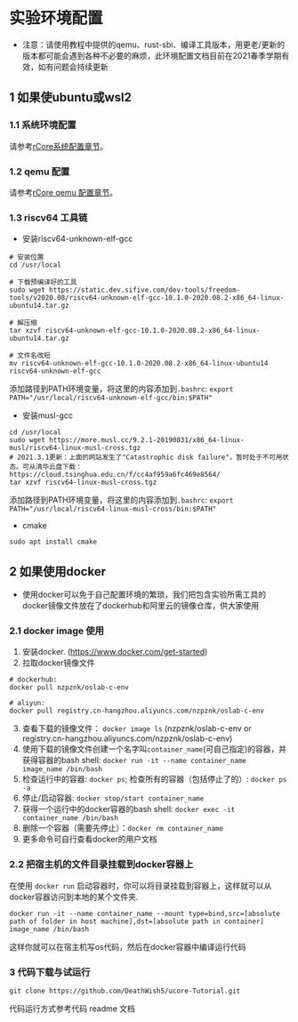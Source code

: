 # 实验环境配置

- 注意：请使用教程中提供的qemu、rust-sbi、编译工具版本，用更老/更新的版本都可能会遇到各种不必要的麻烦，此环境配置文档目前在2021春季学期有效，如有问题会持续更新

## 1 如果使ubuntu或wsl2

### 1.1 系统环境配置

请参考[rCore系统配置章节](https://rcore-os.github.io/rCore-Tutorial-Book-v3/chapter0/5setup-devel-env.html#id2)。

### 1.2 qemu 配置

请参考[rCore qemu 配置章节](https://rcore-os.github.io/rCore-Tutorial-Book-v3/chapter0/5setup-devel-env.html#id2)。

### 1.3 riscv64 工具链

* 安装riscv64-unknown-elf-gcc

```
# 安装位置
cd /usr/local

# 下载预编译好的工具
sudo wget https://static.dev.sifive.com/dev-tools/freedom-tools/v2020.08/riscv64-unknown-elf-gcc-10.1.0-2020.08.2-x86_64-linux-ubuntu14.tar.gz

# 解压缩
tar xzvf riscv64-unknown-elf-gcc-10.1.0-2020.08.2-x86_64-linux-ubuntu14.tar.gz

# 文件名改短
mv riscv64-unknown-elf-gcc-10.1.0-2020.08.2-x86_64-linux-ubuntu14 riscv64-unknown-elf-gcc
```

添加路径到PATH环境变量，将这里的内容添加到```.bashrc```: ```export PATH="/usr/local/riscv64-unknown-elf-gcc/bin:$PATH"```

* 安装musl-gcc

```
cd /usr/local
sudo wget https://more.musl.cc/9.2.1-20190831/x86_64-linux-musl/riscv64-linux-musl-cross.tgz
# 2021.3.1更新：上面的网站发生了"Catastrophic disk failure"，暂时处于不可用状态。可从清华云盘下载：https://cloud.tsinghua.edu.cn/f/cc4af959a6fc469e8564/
tar xzvf riscv64-linux-musl-cross.tgz
```

添加路径到PATH环境变量，将这里的内容添加到```.bashrc```: ```export PATH="/usr/local/riscv64-linux-musl-cross/bin:$PATH"```

* cmake

```
sudo apt install cmake
```

## 2 如果使用docker

- 使用docker可以免于自己配置环境的繁琐，我们把包含实验所需工具的docker镜像文件放在了dockerhub和阿里云的镜像仓库，供大家使用

### 2.1 docker image 使用

1. 安装docker. (https://www.docker.com/get-started)
2. 拉取docker镜像文件

```
# dockerhub:
docker pull nzpznk/oslab-c-env

# aliyun:
docker pull registry.cn-hangzhou.aliyuncs.com/nzpznk/oslab-c-env
```

3. 查看下载的镜像文件： ```docker image ls``` (nzpznk/oslab-c-env or registry.cn-hangzhou.aliyuncs.com/nzpznk/oslab-c-env)
4. 使用下载的镜像文件创建一个名字叫```container_name```(可自己指定)的容器，并获得容器的bash shell: ```docker run -it --name container_name image_name /bin/bash```
5. 检查运行中的容器: ```docker ps```; 检查所有的容器（包括停止了的）: ```docker ps -a```
6. 停止/启动容器: ```docker stop/start container_name```
7. 获得一个运行中的docker容器的bash shell: ```docker exec -it container_name /bin/bash```
8. 删除一个容器（需要先停止）：```docker rm container_name```
9. 更多命令可自行查看docker的用户文档

### 2.2 把宿主机的文件目录挂载到docker容器上

在使用 ```docker run``` 启动容器时，你可以将目录挂载到容器上，这样就可以从docker容器访问到本地的某个文件夹.

```docker run -it --name container_name --mount type=bind,src=[absolute path of folder in host machine],dst=[absolute path in container] image_name /bin/bash```

这样你就可以在宿主机写os代码，然后在docker容器中编译运行代码

### 3 代码下载与试运行

```shell
git clone https://github.com/DeathWish5/ucore-Tutorial.git
```
代码运行方式参考代码 readme 文档
